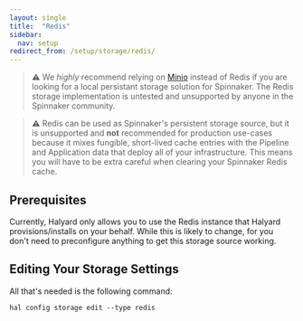 ```yaml
---
layout: single
title:  "Redis"
sidebar:
  nav: setup
redirect_from: /setup/storage/redis/
---
```


> :warning: We _highly_ recommend relying on [Minio](/setup/storage/minio)
> instead of Redis if you are looking for a local persistant storage solution
> for Spinnaker. The Redis storage implementation is untested and unsupported
> by anyone in the Spinnaker community.

> :warning: Redis can be used as Spinnaker's persistent storage source, but
> it is unsupported and __not__ recommended for production use-cases because
> it mixes fungible, short-lived cache entries with the Pipeline and Application
> data that deploy all of your infrastructure. This means you will have to be
> extra careful when clearing your Spinnaker Redis cache.

## Prerequisites

Currently, Halyard only allows you to use the Redis instance that Halyard
provisions/installs on your behalf. While this is likely to change, for you
don't need to preconfigure anything to get this storage source working.


## Editing Your Storage Settings

All that's needed is the following command:

```
hal config storage edit --type redis
```
